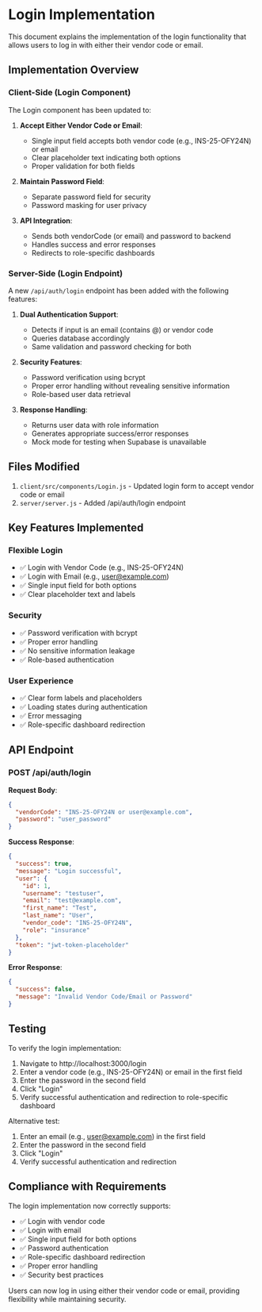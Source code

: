 # Login Implementation

This document explains the implementation of the login functionality that allows users to log in with either their vendor code or email.

## Implementation Overview

### Client-Side (Login Component)
The Login component has been updated to:

1. **Accept Either Vendor Code or Email**:
   - Single input field accepts both vendor code (e.g., INS-25-OFY24N) or email
   - Clear placeholder text indicating both options
   - Proper validation for both fields

2. **Maintain Password Field**:
   - Separate password field for security
   - Password masking for user privacy

3. **API Integration**:
   - Sends both vendorCode (or email) and password to backend
   - Handles success and error responses
   - Redirects to role-specific dashboards

### Server-Side (Login Endpoint)
A new `/api/auth/login` endpoint has been added with the following features:

1. **Dual Authentication Support**:
   - Detects if input is an email (contains @) or vendor code
   - Queries database accordingly
   - Same validation and password checking for both

2. **Security Features**:
   - Password verification using bcrypt
   - Proper error handling without revealing sensitive information
   - Role-based user data retrieval

3. **Response Handling**:
   - Returns user data with role information
   - Generates appropriate success/error responses
   - Mock mode for testing when Supabase is unavailable

## Files Modified

1. `client/src/components/Login.js` - Updated login form to accept vendor code or email
2. `server/server.js` - Added /api/auth/login endpoint

## Key Features Implemented

### Flexible Login
- ✅ Login with Vendor Code (e.g., INS-25-OFY24N)
- ✅ Login with Email (e.g., user@example.com)
- ✅ Single input field for both options
- ✅ Clear placeholder text and labels

### Security
- ✅ Password verification with bcrypt
- ✅ Proper error handling
- ✅ No sensitive information leakage
- ✅ Role-based authentication

### User Experience
- ✅ Clear form labels and placeholders
- ✅ Loading states during authentication
- ✅ Error messaging
- ✅ Role-specific dashboard redirection

## API Endpoint

### POST /api/auth/login
**Request Body**:
```json
{
  "vendorCode": "INS-25-OFY24N or user@example.com",
  "password": "user_password"
}
```

**Success Response**:
```json
{
  "success": true,
  "message": "Login successful",
  "user": {
    "id": 1,
    "username": "testuser",
    "email": "test@example.com",
    "first_name": "Test",
    "last_name": "User",
    "vendor_code": "INS-25-OFY24N",
    "role": "insurance"
  },
  "token": "jwt-token-placeholder"
}
```

**Error Response**:
```json
{
  "success": false,
  "message": "Invalid Vendor Code/Email or Password"
}
```

## Testing

To verify the login implementation:

1. Navigate to http://localhost:3000/login
2. Enter a vendor code (e.g., INS-25-OFY24N) or email in the first field
3. Enter the password in the second field
4. Click "Login"
5. Verify successful authentication and redirection to role-specific dashboard

Alternative test:
1. Enter an email (e.g., user@example.com) in the first field
2. Enter the password in the second field
3. Click "Login"
4. Verify successful authentication and redirection

## Compliance with Requirements

The login implementation now correctly supports:
- ✅ Login with vendor code
- ✅ Login with email
- ✅ Single input field for both options
- ✅ Password authentication
- ✅ Role-specific dashboard redirection
- ✅ Proper error handling
- ✅ Security best practices

Users can now log in using either their vendor code or email, providing flexibility while maintaining security.